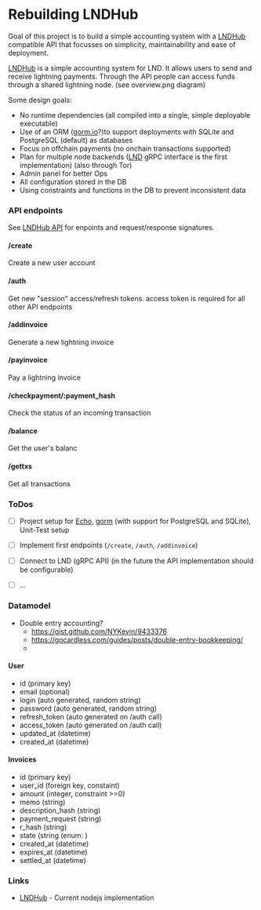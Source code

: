# Rebuilding LNDHub

Goal of this project is to build a simple accounting system with a [LNDHub](https://github.com/BlueWallet/LndHub) compatible API that focusses on simplicity, maintainability and ease of deployment.

[LNDHub](https://github.com/BlueWallet/LndHub) is a simple accounting system for LND. It allows users to send and receive lightning payments. Through the API people can access funds through a shared lightning node. (see overview.png diagram)

Some design goals:

* No runtime dependencies (all compiled into a single, simple deployable executable)
* Use of an ORM ([gorm.io](https://gorm.io/)?)to support deployments with SQLite and PostgreSQL (default) as databases
* Focus on offchain payments (no onchain transactions supported)
* Plan for multiple node backends ([LND](https://github.com/lightningnetwork/lnd/) gRPC interface is the first implementation) (also through Tor)
* Admin panel for better Ops
* All configuration stored in the DB
* Using constraints and functions in the DB to prevent inconsistent data



### API endpoints

See [LNDHub API](https://github.com/BlueWallet/LndHub/blob/master/controllers/api.js) for enpoints and request/response signatures.

#### /create
Create a new user account

#### /auth
Get new "session" access/refresh tokens. access token is required for all other API endpoints

#### /addinvoice
Generate a new lightning invoice

#### /payinvoice
Pay a lightning invoice

#### /checkpayment/:payment_hash
Check the status of an incoming transaction

#### /balance
Get the user's balanc

#### /gettxs
Get all transactions



### ToDos

- [ ] Project setup for [Echo](https://echo.labstack.com/), [gorm](https://gorm.io/) (with support for PostgreSQL and SQLite), Unit-Test setup
- [ ] Implement first endpoints (`/create`, `/auth`, `/addinvoice`)
- [ ] Connect to LND (gRPC API) (in the future the API implementation should be configurable)
- [ ] ...


### Datamodel

* Double entry accounting?
	+ https://gist.github.com/NYKevin/9433376
	+ https://gocardless.com/guides/posts/double-entry-bookkeeping/
	+

#### User

+ id (primary key)
+ email (optional)
+ login (auto generated, random string)
+ password (auto generated, random string)
+ refresh_token (auto generated on /auth call)
+ access_token (auto generated on /auth call)
+ updated_at (datetime)
+ created_at (datetime)

#### Invoices

+ id (primary key)
+ user_id (foreign key, constaint)
+ amount (integer, constraint >=0)
+ memo (string)
+ description_hash (string)
+ payment_request (string)
+ r_hash (string)
+ state (string (enum: )
+ created_at (datetime)
+ expires_at (datetime)
+ settled_at (datetime)


### Links

* [LNDHub](https://github.com/BlueWallet/LndHub) - Current nodejs implementation
